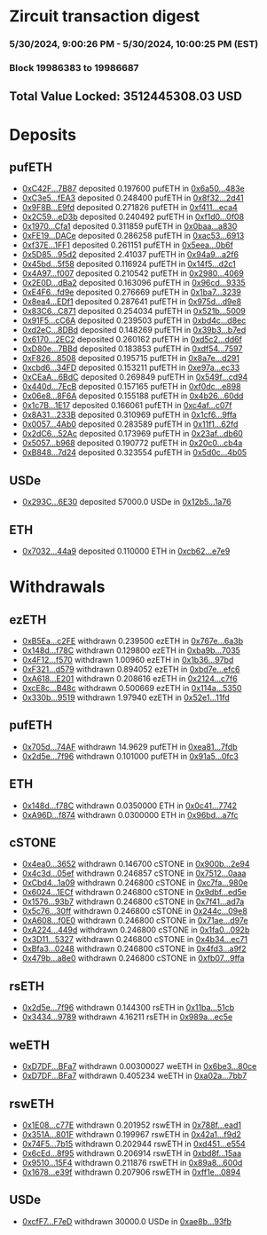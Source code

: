 # Zircuit transaction digest
### 5/30/2024, 9:00:26 PM - 5/30/2024, 10:00:25 PM (EST)
### Block 19986383 to 19986687

## Total Value Locked: 3512445308.03 USD

# Deposits
## pufETH
- [0xC42F...7B87](https://etherscan.io/address/0xC42F34a1A5c4bad23eCd9AeF86ea204a1F6c7B87) deposited 0.197600 pufETH in [0x6a50...483e](https://etherscan.io/tx/0xC42F34a1A5c4bad23eCd9AeF86ea204a1F6c7B87)
- [0xC3e5...fEA3](https://etherscan.io/address/0xC3e549d73e472001c834C1Ebe65ca42d72b9fEA3) deposited 0.248400 pufETH in [0x8f32...2d41](https://etherscan.io/tx/0xC3e549d73e472001c834C1Ebe65ca42d72b9fEA3)
- [0x9F8B...E9fd](https://etherscan.io/address/0x9F8B2e0Ce74D72D852651ADf287c729D4775E9fd) deposited 0.271826 pufETH in [0xf411...eca4](https://etherscan.io/tx/0x9F8B2e0Ce74D72D852651ADf287c729D4775E9fd)
- [0x2C59...eD3b](https://etherscan.io/address/0x2C59e5f5881bDDE9587e6ee740753d5A1bCDeD3b) deposited 0.240492 pufETH in [0xf1d0...0f08](https://etherscan.io/tx/0x2C59e5f5881bDDE9587e6ee740753d5A1bCDeD3b)
- [0x1970...Cfa1](https://etherscan.io/address/0x1970964b64429AC33bf9bf459941cE36e6dDCfa1) deposited 0.311859 pufETH in [0x0baa...a830](https://etherscan.io/tx/0x1970964b64429AC33bf9bf459941cE36e6dDCfa1)
- [0xFE19...DACe](https://etherscan.io/address/0xFE1923AE07245bf1f363F4c083737088a1e3DACe) deposited 0.286258 pufETH in [0xac53...6913](https://etherscan.io/tx/0xFE1923AE07245bf1f363F4c083737088a1e3DACe)
- [0xf37E...1FF1](https://etherscan.io/address/0xf37EE3fF657FF18270FA870BC2cf4cF9C7Fe1FF1) deposited 0.261151 pufETH in [0x5eea...0b6f](https://etherscan.io/tx/0xf37EE3fF657FF18270FA870BC2cf4cF9C7Fe1FF1)
- [0x5D85...95d2](https://etherscan.io/address/0x5D8563fFc4D1B287f8639399aaa76576Da7095d2) deposited 2.41037 pufETH in [0x94a9...a2f6](https://etherscan.io/tx/0x5D8563fFc4D1B287f8639399aaa76576Da7095d2)
- [0x45bd...5f58](https://etherscan.io/address/0x45bd3331cF3f1e8F169285c636E09fd25e455f58) deposited 0.116924 pufETH in [0x14f5...d2c1](https://etherscan.io/tx/0x45bd3331cF3f1e8F169285c636E09fd25e455f58)
- [0x4A97...f007](https://etherscan.io/address/0x4A9712996AAdc4Fb5fB7dB1aa9130C186140f007) deposited 0.210542 pufETH in [0x2980...4069](https://etherscan.io/tx/0x4A9712996AAdc4Fb5fB7dB1aa9130C186140f007)
- [0x2E0D...dBa2](https://etherscan.io/address/0x2E0DcFa6B0b044789555Ac4f1E41Cd9480dfdBa2) deposited 0.163096 pufETH in [0x96cd...9335](https://etherscan.io/tx/0x2E0DcFa6B0b044789555Ac4f1E41Cd9480dfdBa2)
- [0xE4F6...fd9e](https://etherscan.io/address/0xE4F6a8F57134654f56e7794d8B056b0D07e4fd9e) deposited 0.276669 pufETH in [0x1ba7...3239](https://etherscan.io/tx/0xE4F6a8F57134654f56e7794d8B056b0D07e4fd9e)
- [0x8ea4...EDf1](https://etherscan.io/address/0x8ea46A9D399465085D057eaEC778A3fBe437EDf1) deposited 0.287641 pufETH in [0x975d...d9e8](https://etherscan.io/tx/0x8ea46A9D399465085D057eaEC778A3fBe437EDf1)
- [0x83C6...C871](https://etherscan.io/address/0x83C6D114c56891Ee0BC457f28AfB16cbeDB6C871) deposited 0.254034 pufETH in [0x521b...5009](https://etherscan.io/tx/0x83C6D114c56891Ee0BC457f28AfB16cbeDB6C871)
- [0x91F5...cC6A](https://etherscan.io/address/0x91F552005c723aDa326169f368C5ac1C0751cC6A) deposited 0.239503 pufETH in [0xbd4c...d8ec](https://etherscan.io/tx/0x91F552005c723aDa326169f368C5ac1C0751cC6A)
- [0xd2eC...8DBd](https://etherscan.io/address/0xd2eC6E51Eda4F903A26E7b1E6654F2416f598DBd) deposited 0.148269 pufETH in [0x39b3...b7ed](https://etherscan.io/tx/0xd2eC6E51Eda4F903A26E7b1E6654F2416f598DBd)
- [0x6170...2EC2](https://etherscan.io/address/0x6170c7eac4F4b5Ebc3ea0689eC41e83d84822EC2) deposited 0.260162 pufETH in [0xd5c2...dd6f](https://etherscan.io/tx/0x6170c7eac4F4b5Ebc3ea0689eC41e83d84822EC2)
- [0xD80e...7BBd](https://etherscan.io/address/0xD80e00A2A668286dF53763034980e52904957BBd) deposited 0.183853 pufETH in [0xdf54...7597](https://etherscan.io/tx/0xD80e00A2A668286dF53763034980e52904957BBd)
- [0xF826...8508](https://etherscan.io/address/0xF8263848B4a5C341f8Bc74d80D3C0b6130d78508) deposited 0.195715 pufETH in [0x8a7e...d291](https://etherscan.io/tx/0xF8263848B4a5C341f8Bc74d80D3C0b6130d78508)
- [0xcbd6...34FD](https://etherscan.io/address/0xcbd682D53ED2Fa1597A951d15D10b9C41E0034FD) deposited 0.153211 pufETH in [0xe97a...ec33](https://etherscan.io/tx/0xcbd682D53ED2Fa1597A951d15D10b9C41E0034FD)
- [0xCEaA...6BdC](https://etherscan.io/address/0xCEaA8CbDeb40BEB2659d0fEA5400E93f44666BdC) deposited 0.269849 pufETH in [0x549f...cd94](https://etherscan.io/tx/0xCEaA8CbDeb40BEB2659d0fEA5400E93f44666BdC)
- [0x440d...7EcB](https://etherscan.io/address/0x440d570B8E7D9b8722EFd9A98EB8F56b866a7EcB) deposited 0.157165 pufETH in [0xf0dc...e898](https://etherscan.io/tx/0x440d570B8E7D9b8722EFd9A98EB8F56b866a7EcB)
- [0x06e8...8F6A](https://etherscan.io/address/0x06e8b64C2FDDB39F53f0893aD228Bc7dC7b98F6A) deposited 0.155188 pufETH in [0x4b26...60dd](https://etherscan.io/tx/0x06e8b64C2FDDB39F53f0893aD228Bc7dC7b98F6A)
- [0x1c7B...1E17](https://etherscan.io/address/0x1c7BB1FDaAc8CcB63De57DCFB562349E0a791E17) deposited 0.166061 pufETH in [0xc4af...c07f](https://etherscan.io/tx/0x1c7BB1FDaAc8CcB63De57DCFB562349E0a791E17)
- [0x8A31...233B](https://etherscan.io/address/0x8A310a8E7edE63a49b02AacC32d36938D4Ff233B) deposited 0.310969 pufETH in [0x1cf6...9ffa](https://etherscan.io/tx/0x8A310a8E7edE63a49b02AacC32d36938D4Ff233B)
- [0x0057...4Ab0](https://etherscan.io/address/0x0057F2687ddE825F017b544FcD92438309364Ab0) deposited 0.283589 pufETH in [0x11f1...62fd](https://etherscan.io/tx/0x0057F2687ddE825F017b544FcD92438309364Ab0)
- [0x2dC6...52Ac](https://etherscan.io/address/0x2dC6dE4eaAa3F2bFb6e909678da0C97d7C7252Ac) deposited 0.173969 pufETH in [0x23af...db60](https://etherscan.io/tx/0x2dC6dE4eaAa3F2bFb6e909678da0C97d7C7252Ac)
- [0x5057...b968](https://etherscan.io/address/0x5057be8CEfd2401e21cEE62b824dDFDf23F2b968) deposited 0.190772 pufETH in [0x20c0...cb4a](https://etherscan.io/tx/0x5057be8CEfd2401e21cEE62b824dDFDf23F2b968)
- [0xB848...7d24](https://etherscan.io/address/0xB8481f328Ae0547089585510902Ae585C79f7d24) deposited 0.323554 pufETH in [0x5d0c...4b05](https://etherscan.io/tx/0xB8481f328Ae0547089585510902Ae585C79f7d24)
## USDe
- [0x293C...6E30](https://etherscan.io/address/0x293C6937D8D82e05B01335F7B33FBA0c8e256E30) deposited 57000.0 USDe in [0x12b5...1a76](https://etherscan.io/tx/0x293C6937D8D82e05B01335F7B33FBA0c8e256E30)
## ETH
- [0x7032...44a9](https://etherscan.io/address/0x703229Ed8931DC5e88822d62A6f8467E27Bc44a9) deposited 0.110000 ETH in [0xcb62...e7e9](https://etherscan.io/tx/0x703229Ed8931DC5e88822d62A6f8467E27Bc44a9)
# Withdrawals
## ezETH
- [0xB5Ea...c2FE](https://etherscan.io/address/0xB5Ea3720Bc9604aE2C39b31264f1F55F71a6c2FE) withdrawn 0.239500 ezETH in [0x767e...6a3b](https://etherscan.io/tx/0xB5Ea3720Bc9604aE2C39b31264f1F55F71a6c2FE)
- [0x148d...f78C](https://etherscan.io/address/0x148d8DD085aeA86d7Cf77DCE15Cae6904AD2f78C) withdrawn 0.129800 ezETH in [0xba9b...7035](https://etherscan.io/tx/0x148d8DD085aeA86d7Cf77DCE15Cae6904AD2f78C)
- [0x4F12...f570](https://etherscan.io/address/0x4F124dbe640b1160D1774e124dbc33B75a6Af570) withdrawn 1.00960 ezETH in [0x1b36...97bd](https://etherscan.io/tx/0x4F124dbe640b1160D1774e124dbc33B75a6Af570)
- [0xF321...d579](https://etherscan.io/address/0xF3218DCFf3c02b0c315E557A3ea28902F17Dd579) withdrawn 0.894052 ezETH in [0xbd7e...efc6](https://etherscan.io/tx/0xF3218DCFf3c02b0c315E557A3ea28902F17Dd579)
- [0xA618...E201](https://etherscan.io/address/0xA618b05eddEb085Daf6b86867eCF0c092552E201) withdrawn 0.208616 ezETH in [0x2124...c7f6](https://etherscan.io/tx/0xA618b05eddEb085Daf6b86867eCF0c092552E201)
- [0xcE8c...B48c](https://etherscan.io/address/0xcE8cE7603d59bba8E6256900EEEAD6eb693dB48c) withdrawn 0.500669 ezETH in [0x114a...5350](https://etherscan.io/tx/0xcE8cE7603d59bba8E6256900EEEAD6eb693dB48c)
- [0x330b...9519](https://etherscan.io/address/0x330bd9C5A788e246BD1a9076eb26C78dAf5d9519) withdrawn 1.97940 ezETH in [0x52e1...11fd](https://etherscan.io/tx/0x330bd9C5A788e246BD1a9076eb26C78dAf5d9519)
## pufETH
- [0x705d...74AF](https://etherscan.io/address/0x705d64179e0Db6205189d73402a35E3A1c9474AF) withdrawn 14.9629 pufETH in [0xea81...7fdb](https://etherscan.io/tx/0x705d64179e0Db6205189d73402a35E3A1c9474AF)
- [0x2d5e...7f96](https://etherscan.io/address/0x2d5e241103aa3161994CBba35DC809F4D5207f96) withdrawn 0.101000 pufETH in [0x91a5...0fc3](https://etherscan.io/tx/0x2d5e241103aa3161994CBba35DC809F4D5207f96)
## ETH
- [0x148d...f78C](https://etherscan.io/address/0x148d8DD085aeA86d7Cf77DCE15Cae6904AD2f78C) withdrawn 0.0350000 ETH in [0x0c41...7742](https://etherscan.io/tx/0x148d8DD085aeA86d7Cf77DCE15Cae6904AD2f78C)
- [0xA96D...f874](https://etherscan.io/address/0xA96D7C70cC62F2A20344B8D964465A7e335ef874) withdrawn 0.0300000 ETH in [0x96bd...a7fc](https://etherscan.io/tx/0xA96D7C70cC62F2A20344B8D964465A7e335ef874)
## cSTONE
- [0x4ea0...3652](https://etherscan.io/address/0x4ea0c6de1b4504952f40AB6268dce5696D3c3652) withdrawn 0.146700 cSTONE in [0x900b...2e94](https://etherscan.io/tx/0x4ea0c6de1b4504952f40AB6268dce5696D3c3652)
- [0x4c3d...05ef](https://etherscan.io/address/0x4c3d5af0e7806D5d400f0E555b7B88120e7805ef) withdrawn 0.246857 cSTONE in [0x7512...0aaa](https://etherscan.io/tx/0x4c3d5af0e7806D5d400f0E555b7B88120e7805ef)
- [0xCbd4...1a09](https://etherscan.io/address/0xCbd4c85Bb7cc56399ebebfC4B7226681Fe5E1a09) withdrawn 0.246800 cSTONE in [0xc7fa...980e](https://etherscan.io/tx/0xCbd4c85Bb7cc56399ebebfC4B7226681Fe5E1a09)
- [0x6024...1ECf](https://etherscan.io/address/0x60242eeaF6CeCEC54a2a317A2E13cc5ed4691ECf) withdrawn 0.246800 cSTONE in [0x9dbf...ed5e](https://etherscan.io/tx/0x60242eeaF6CeCEC54a2a317A2E13cc5ed4691ECf)
- [0x1576...93b7](https://etherscan.io/address/0x15769a3807e0ada88A4AC8460367A5bECd0a93b7) withdrawn 0.246800 cSTONE in [0x7f41...ad7a](https://etherscan.io/tx/0x15769a3807e0ada88A4AC8460367A5bECd0a93b7)
- [0x5c76...30ff](https://etherscan.io/address/0x5c76bdDAdDb8973D3E76E2fd918bC1Ed2f7330ff) withdrawn 0.246800 cSTONE in [0x244c...09e8](https://etherscan.io/tx/0x5c76bdDAdDb8973D3E76E2fd918bC1Ed2f7330ff)
- [0xA608...f0E0](https://etherscan.io/address/0xA60884f35C685f8Df94bf2043c4Da88D091Af0E0) withdrawn 0.246800 cSTONE in [0x71ae...d97e](https://etherscan.io/tx/0xA60884f35C685f8Df94bf2043c4Da88D091Af0E0)
- [0xA224...449d](https://etherscan.io/address/0xA224625401A3D1a5E3B7300Fe88f23B57FA8449d) withdrawn 0.246800 cSTONE in [0x1fa0...092b](https://etherscan.io/tx/0xA224625401A3D1a5E3B7300Fe88f23B57FA8449d)
- [0x3D11...5327](https://etherscan.io/address/0x3D11C747e0f16f173078247543B4E0AEbbbd5327) withdrawn 0.246800 cSTONE in [0x4b34...ec71](https://etherscan.io/tx/0x3D11C747e0f16f173078247543B4E0AEbbbd5327)
- [0xBfa3...0248](https://etherscan.io/address/0xBfa3366C602a3f620b709E8D9b1c4Aa2Fcc60248) withdrawn 0.246800 cSTONE in [0x4fd3...a9f2](https://etherscan.io/tx/0xBfa3366C602a3f620b709E8D9b1c4Aa2Fcc60248)
- [0x479b...a8e0](https://etherscan.io/address/0x479bd9401C366DdA54e5304A50972E12Cb7fa8e0) withdrawn 0.246800 cSTONE in [0xfb07...9ffa](https://etherscan.io/tx/0x479bd9401C366DdA54e5304A50972E12Cb7fa8e0)
## rsETH
- [0x2d5e...7f96](https://etherscan.io/address/0x2d5e241103aa3161994CBba35DC809F4D5207f96) withdrawn 0.144300 rsETH in [0x11ba...51cb](https://etherscan.io/tx/0x2d5e241103aa3161994CBba35DC809F4D5207f96)
- [0x3434...9789](https://etherscan.io/address/0x34349c5569e7B846c3558961552D2202760A9789) withdrawn 4.16211 rsETH in [0x989a...ec5e](https://etherscan.io/tx/0x34349c5569e7B846c3558961552D2202760A9789)
## weETH
- [0xD7DF...BFa7](https://etherscan.io/address/0xD7DF7E085214743530afF339aFC420c7c720BFa7) withdrawn 0.00300027 weETH in [0x6be3...80ce](https://etherscan.io/tx/0xD7DF7E085214743530afF339aFC420c7c720BFa7)
- [0xD7DF...BFa7](https://etherscan.io/address/0xD7DF7E085214743530afF339aFC420c7c720BFa7) withdrawn 0.405234 weETH in [0xa02a...7bb7](https://etherscan.io/tx/0xD7DF7E085214743530afF339aFC420c7c720BFa7)
## rswETH
- [0x1E08...c77E](https://etherscan.io/address/0x1E084FCa1A4f773FD6D07A5E20AF2A3E15B7c77E) withdrawn 0.201952 rswETH in [0x788f...ead1](https://etherscan.io/tx/0x1E084FCa1A4f773FD6D07A5E20AF2A3E15B7c77E)
- [0x351A...801F](https://etherscan.io/address/0x351A8E2729ED131D91992108383E5eACbbCC801F) withdrawn 0.199967 rswETH in [0x42a1...f9d2](https://etherscan.io/tx/0x351A8E2729ED131D91992108383E5eACbbCC801F)
- [0x74F5...7b15](https://etherscan.io/address/0x74F596B77fb1248FF85253E5B659f5bB34AF7b15) withdrawn 0.202944 rswETH in [0xd451...e554](https://etherscan.io/tx/0x74F596B77fb1248FF85253E5B659f5bB34AF7b15)
- [0x6cEd...8f95](https://etherscan.io/address/0x6cEd0BCF2a04Ea6D84Ea0A5cc5f274CEE22A8f95) withdrawn 0.206914 rswETH in [0xbd8f...15aa](https://etherscan.io/tx/0x6cEd0BCF2a04Ea6D84Ea0A5cc5f274CEE22A8f95)
- [0x9510...15F4](https://etherscan.io/address/0x9510B7339a145BE29cCDDb35deeb53c4D9d815F4) withdrawn 0.211876 rswETH in [0x89a8...600d](https://etherscan.io/tx/0x9510B7339a145BE29cCDDb35deeb53c4D9d815F4)
- [0x1678...e39f](https://etherscan.io/address/0x1678dFb46d523De54D4E152a641A8B8F0407e39f) withdrawn 0.207906 rswETH in [0xff1e...0894](https://etherscan.io/tx/0x1678dFb46d523De54D4E152a641A8B8F0407e39f)
## USDe
- [0xcfF7...F7eD](https://etherscan.io/address/0xcfF754F0e8E8913Ba454B4629D3A20dbE898F7eD) withdrawn 30000.0 USDe in [0xae8b...93fb](https://etherscan.io/tx/0xcfF754F0e8E8913Ba454B4629D3A20dbE898F7eD)

